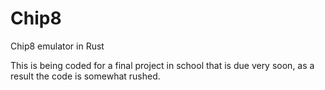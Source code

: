 # Chip8
Chip8 emulator in Rust

This is being coded for a final project in school that is due very soon, as a result the code is somewhat rushed.
